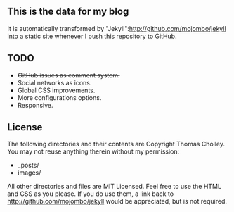 ## This is the data for my blog

It is automatically transformed by "Jekyll":http://github.com/mojombo/jekyll into a static site whenever I push this repository to GitHub.

## TODO

* ~~GitHub issues as comment system.~~
* Social networks as icons.
* Global CSS improvements.
* More configurations options.
* Responsive.

## License

The following directories and their contents are Copyright Thomas Cholley. You may not reuse anything therein without my permission:

* _posts/
* images/

All other directories and files are MIT Licensed. Feel free to use the HTML and CSS as you please. If you do use them, a link back to http://github.com/mojombo/jekyll would be appreciated, but is not required.